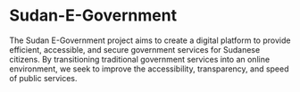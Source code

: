 # Sudan-E-Government
The Sudan E-Government project aims to create a digital platform to provide efficient, accessible, and secure government services for Sudanese citizens. By transitioning traditional government services into an online environment, we seek to improve the accessibility, transparency, and speed of public services.
